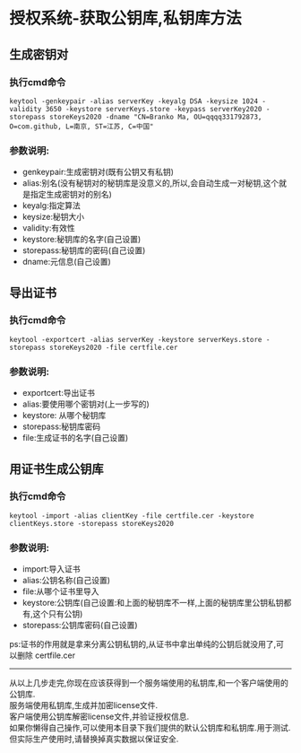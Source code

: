# 授权系统-获取公钥库,私钥库方法

## 生成密钥对
### 执行cmd命令
```
keytool -genkeypair -alias serverKey -keyalg DSA -keysize 1024 -validity 3650 -keystore serverKeys.store -keypass serverKey2020 -storepass storeKeys2020 -dname "CN=Branko Ma, OU=qqqq331792873, O=com.github, L=南京, ST=江苏, C=中国"
```
### 参数说明:
- genkeypair:生成密钥对(既有公钥又有私钥)
- alias:别名(没有秘钥对的秘钥库是没意义的,所以,会自动生成一对秘钥,这个就是指定生成密钥对的别名)
- keyalg:指定算法
- keysize:秘钥大小
- validity:有效性
- keystore:秘钥库的名字(自己设置)
- storepass:秘钥库的密码(自己设置)
- dname:元信息(自己设置)

## 导出证书
### 执行cmd命令
```
keytool -exportcert -alias serverKey -keystore serverKeys.store -storepass storeKeys2020 -file certfile.cer
```
### 参数说明:
- exportcert:导出证书
- alias:要使用哪个密钥对(上一步写的)
- keystore: 从哪个秘钥库
- storepass:秘钥库密码
- file:生成证书的名字(自己设置)

## 用证书生成公钥库
### 执行cmd命令
```
keytool -import -alias clientKey -file certfile.cer -keystore clientKeys.store -storepass storeKeys2020
```
### 参数说明:
- import:导入证书
- alias:公钥名称(自己设置)
- file:从哪个证书里导入
- keystore:公钥库(自己设置:和上面的秘钥库不一样,上面的秘钥库里公钥私钥都有,这个只有公钥)
- storepass:公钥库密码(自己设置)

ps:证书的作用就是拿来分离公钥私钥的,从证书中拿出单纯的公钥后就没用了,可以删除 certfile.cer


---
从以上几步走完,你现在应该获得到一个服务端使用的私钥库,和一个客户端使用的公钥库.  
服务端使用私钥库,生成并加密license文件.  
客户端使用公钥库解密license文件,并验证授权信息.  
如果你懒得自己操作,可以使用本目录下我们提供的默认公钥库和私钥库.用于测试.  
但实际生产使用时,请替换掉真实数据以保证安全.  